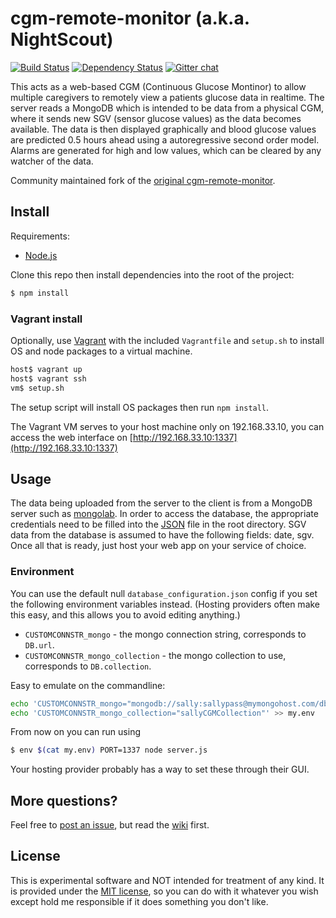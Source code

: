 cgm-remote-monitor (a.k.a. NightScout)
======================================
 
[![Build Status](https://travis-ci.org/nightscout/cgm-remote-monitor.png)](https://travis-ci.org/nightscout/cgm-remote-monitor)
[![Dependency Status](https://david-dm.org/nightscout/cgm-remote-monitor.png)](https://david-dm.org/nightscout/cgm-remote-monitor)
[![Gitter chat](https://badges.gitter.im/nightscout.png)](https://gitter.im/nightscout/public)

This acts as a web-based CGM (Continuous Glucose Montinor) to allow
multiple caregivers to remotely view a patients glucose data in
realtime.  The server reads a MongoDB which is intended to be data
from a physical CGM, where it sends new SGV (sensor glucose values) as
the data becomes available.  The data is then displayed graphically
and blood glucose values are predicted 0.5 hours ahead using a
autoregressive second order model.  Alarms are generated for high and
low values, which can be cleared by any watcher of the data.
 
Community maintained fork of the
[original cgm-remote-monitor](https://github.com/rnpenguin/cgm-remote-monitor).

Install
---------------

Requirements:

- [Node.js](http://nodejs.org/)

Clone this repo then install dependencies into the root of the project:

```bash
$ npm install
```

### Vagrant install

Optionally, use [Vagrant](https://www.vagrantup.com/) with the
included `Vagrantfile` and `setup.sh` to install OS and node packages to
a virtual machine.

```bash
host$ vagrant up
host$ vagrant ssh
vm$ setup.sh
```

The setup script will install OS packages then run `npm install`.

The Vagrant VM serves to your host machine only on 192.168.33.10, you can access
the web interface on [http://192.168.33.10:1337](http://192.168.33.10:1337)

Usage
---------------

The data being uploaded from the server to the client is from a
MongoDB server such as [mongolab][mongodb].  In order to access the
database, the appropriate credentials need to be filled into the
[JSON][json] file in the root directory.  SGV data from the database
is assumed to have the following fields: date, sgv.  Once all that is
ready, just host your web app on your service of choice.

[mongodb]: https://mongolab.com
[json]: https://github.com/rnpenguin/cgm-remote-monitor/blob/master/database_configuration.json

### Environment
You can use the default null `database_configuration.json`
config if you set the following environment variables instead.
(Hosting providers often make this easy, and this allows you to avoid
editing anything.)

* `CUSTOMCONNSTR_mongo` - the mongo connection string, corresponds to
  `DB.url`.
* `CUSTOMCONNSTR_mongo_collection` - the mongo collection to use,
   corresponds to `DB.collection`.

Easy to emulate on the commandline:

```bash
echo 'CUSTOMCONNSTR_mongo="mongodb://sally:sallypass@mymongohost.com/db"' >> my.env
echo 'CUSTOMCONNSTR_mongo_collection="sallyCGMCollection"' >> my.env
```

From now on you can run using
```bash
$ env $(cat my.env) PORT=1337 node server.js
```

Your hosting provider probably has a way to set these through their
GUI.

More questions?
---------------

Feel free to [post an issue][issues], but read the [wiki][wiki] first.

[issues]: https://github.com/rnpenguin/cgm-remote-monitor/issues
[wiki]: https://github.com/rnpenguin/cgm-remote-monitor/wiki

License
---------------

This is experimental software and NOT intended for treatment of any
kind. It is provided under the [MIT license][mit], so you can do with
it whatever you wish except hold me responsible if it does something
you don't like.

[mit]: http://www.opensource.org/licenses/mit-license.php
